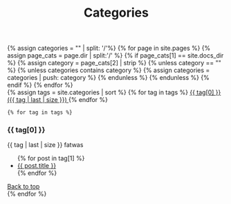﻿---
title: Categories
layout: page
active: categories
permalink: /category/
---

<article class="post">
{% assign categories = "" | split: '/'%}
{% for page in site.pages %}
{% assign page_cats = page.dir | split:'/' %}
{% if page_cats[1] == site.docs_dir %}
{% assign category = page_cats[2] | strip %}
{% unless category == "" %}
{% unless categories contains category %}
{% assign categories = categories | push: category %}
{% endunless %}
{% endunless %}
{% endif %}
{% endfor %}

<div class="box">
    {% assign tags = site.categories | sort %}
    {% for tag in tags %}
    <a href="#{{ tag[0] | slugify }}">
      <span class="fa fa-folder-open" aria-hidden="true"> 
        {{ tag[0] }} ({{ tag | last | size }})
      </span>
    </a>
    {% endfor %}
</div>

    {% for tag in tags %} 
<div class="box">
      <h3 id="{{ tag[0] | slugify }}"> {{ tag[0] }}</h3>
      <p>{{ tag | last | size }} fatwas</p>
      <ul class="later on">
        {% for post in tag[1] %}
          <a class="post-subtitle" href="{{ site.baseurl }}{{ post.url }}">
        <li>
          {{ post.title }}
        </li>
        </a>
        {% endfor %}
      </ul>
        <a href="#top" class="btn btn-default">
          Back to top
        </a> 
</div>
    {% endfor %}
</article>